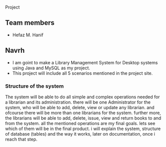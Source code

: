 Project

## Team members

- Hefaz M. Hanif

## Navrh
- I am goint to make a Library Management System for Desktop systems using Java and MySQL as my project.
- This project will include all 5 scenarios mentioned in the project site. 

### Structure of the system
The system will be able to do all simple and complex operations needed for a librarian and its administration. there will be one Administrator for the system, who will be able to add, delete, view or update any librarian. and ofcourse there will be more than one librarians for the system.
further more, the librarians will be able to add, delete, issue, view and return books to and from the system. all the mentioned operations are my final goals. lets see which of them will be in the final product.
i will explain the system, structure of database (tables) and the way it works, later on documentation, once i reach that step.

